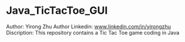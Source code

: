 Java_TicTacToe_GUI
==================
Author: Yirong Zhu
Author Linkedin: www.linkedin.com/in/yirongzhu
Discription: This repository contains a Tic Tac Toe game coding in Java
